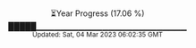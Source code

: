 <p align="center">
⏳Year Progress (17.06 %) <br>
█████▁▁▁▁▁▁▁▁▁▁▁▁▁▁▁▁▁▁▁▁▁▁▁▁▁ <br>
<sub>Updated: Sat, 04 Mar 2023 06:02:35 GMT</sub>
</p>


